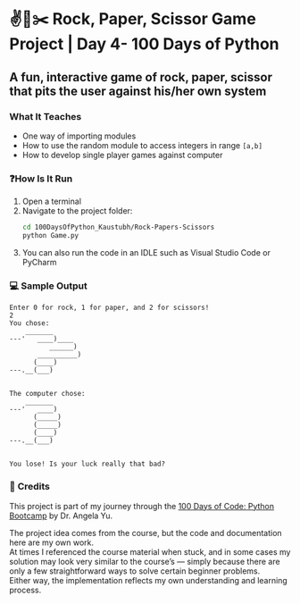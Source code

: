# ✌️📜✂️ Rock, Paper, Scissor Game Project | Day 4- 100 Days of Python

## A fun, interactive game of rock, paper, scissor that pits the user against his/her own system

### **What It Teaches**
 - One way of importing modules
 - How to use the random module to access integers in range `[a,b]`
 - How to develop single player games against computer

### ❓**How Is It Run**

1. Open a terminal  
2. Navigate to the project folder:
   ```bash
   cd 100DaysOfPython_Kaustubh/Rock-Papers-Scissors
   python Game.py
   ```
3. You can also run the code in an IDLE such as Visual Studio Code or PyCharm

### 💻 **Sample Output**
```
Enter 0 for rock, 1 for paper, and 2 for scissors!
2
You chose: 
    _______
---'   ____)____
          ______)
       __________)
      (____)
---.__(___)


The computer chose:
    _______
---'   ____)
      (_____)
      (_____)
      (____)
---.__(___)


You lose! Is your luck really that bad? 

```

### 🙏 **Credits**
This project is part of my journey through the 
[100 Days of Code: Python Bootcamp](https://www.udemy.com/course/100-days-of-code/) by Dr. Angela Yu.  

The project idea comes from the course, but the code and documentation here are my own work.  
At times I referenced the course material when stuck, and in some cases my solution may look very similar to the course’s — simply because there are only a few straightforward ways to solve certain beginner problems.  
Either way, the implementation reflects my own understanding and learning process.
